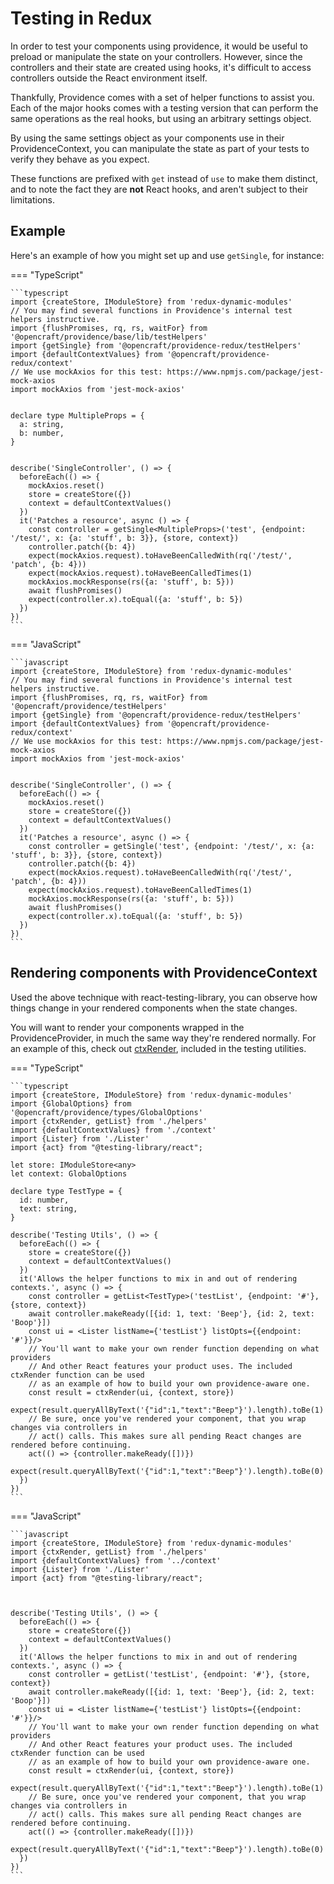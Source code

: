 # Testing in Redux

In order to test your components using providence, it would be useful to preload or manipulate the state on your controllers. However, since the controllers and their state are created using hooks, it's difficult to access controllers outside the React environment itself.

Thankfully, Providence comes with a set of helper functions to assist you. Each of the major hooks comes with a testing version that can perform the same operations as the real hooks, but using an arbitrary settings object.

By using the same settings object as your components use in their ProvidenceContext, you can manipulate the state as part of your tests to verify they behave as you expect.

These functions are prefixed with `get` instead of `use` to make them distinct, and to note the fact they are **not** React hooks, and aren't subject to their limitations.

## Example

Here's an example of how you might set up and use `getSingle`, for instance:

=== "TypeScript"

    ```typescript
    import {createStore, IModuleStore} from 'redux-dynamic-modules'
    // You may find several functions in Providence's internal test helpers instructive.
    import {flushPromises, rq, rs, waitFor} from '@opencraft/providence/base/lib/testHelpers'
    import {getSingle} from '@opencraft/providence-redux/testHelpers'
    import {defaultContextValues} from '@opencraft/providence-redux/context'
    // We use mockAxios for this test: https://www.npmjs.com/package/jest-mock-axios
    import mockAxios from 'jest-mock-axios'
    
    
    declare type MultipleProps = {
      a: string,
      b: number,
    }
    
    
    describe('SingleController', () => {
      beforeEach(() => {
        mockAxios.reset()
        store = createStore({})
        context = defaultContextValues()
      })
      it('Patches a resource', async () => {
        const controller = getSingle<MultipleProps>('test', {endpoint: '/test/', x: {a: 'stuff', b: 3}}, {store, context})
        controller.patch({b: 4})
        expect(mockAxios.request).toHaveBeenCalledWith(rq('/test/', 'patch', {b: 4}))
        expect(mockAxios.request).toHaveBeenCalledTimes(1)
        mockAxios.mockResponse(rs({a: 'stuff', b: 5}))
        await flushPromises()
        expect(controller.x).toEqual({a: 'stuff', b: 5})
      })
    })
    ```

=== "JavaScript"

    ```javascript
    import {createStore, IModuleStore} from 'redux-dynamic-modules'
    // You may find several functions in Providence's internal test helpers instructive.
    import {flushPromises, rq, rs, waitFor} from '@opencraft/providence/testHelpers'
    import {getSingle} from '@opencraft/providence-redux/testHelpers'
    import {defaultContextValues} from '@opencraft/providence-redux/context'
    // We use mockAxios for this test: https://www.npmjs.com/package/jest-mock-axios
    import mockAxios from 'jest-mock-axios'
    
    
    describe('SingleController', () => {
      beforeEach(() => {
        mockAxios.reset()
        store = createStore({})
        context = defaultContextValues()
      })
      it('Patches a resource', async () => {
        const controller = getSingle('test', {endpoint: '/test/', x: {a: 'stuff', b: 3}}, {store, context})
        controller.patch({b: 4})
        expect(mockAxios.request).toHaveBeenCalledWith(rq('/test/', 'patch', {b: 4}))
        expect(mockAxios.request).toHaveBeenCalledTimes(1)
        mockAxios.mockResponse(rs({a: 'stuff', b: 5}))
        await flushPromises()
        expect(controller.x).toEqual({a: 'stuff', b: 5})
      })
    })
    ```

## Rendering components with ProvidenceContext

Used the above technique with react-testing-library, you can observe how things change in your rendered components when the state changes.

You will want to render your components wrapped in the ProvidenceProvider, in much the same way they're rendered normally. For an example of this, check out [ctxRender](../reference/providence-redux/functions/lib_testHelpers.ctxRender.md), included in the testing utilities.

=== "TypeScript"

    ```typescript
    import {createStore, IModuleStore} from 'redux-dynamic-modules'
    import {GlobalOptions} from '@opencraft/providence/types/GlobalOptions'
    import {ctxRender, getList} from './helpers'
    import {defaultContextValues} from './context'
    import {Lister} from './Lister'
    import {act} from "@testing-library/react";
    
    let store: IModuleStore<any>
    let context: GlobalOptions
    
    declare type TestType = {
      id: number,
      text: string,
    }
    
    describe('Testing Utils', () => {
      beforeEach(() => {
        store = createStore({})
        context = defaultContextValues()
      })
      it('Allows the helper functions to mix in and out of rendering contexts.', async () => {
        const controller = getList<TestType>('testList', {endpoint: '#'}, {store, context})
        await controller.makeReady([{id: 1, text: 'Beep'}, {id: 2, text: 'Boop'}])
        const ui = <Lister listName={'testList'} listOpts={{endpoint: '#'}}/>
        // You'll want to make your own render function depending on what providers
        // And other React features your product uses. The included ctxRender function can be used
        // as an example of how to build your own providence-aware one.
        const result = ctxRender(ui, {context, store})
        expect(result.queryAllByText('{"id":1,"text":"Beep"}').length).toBe(1)
        // Be sure, once you've rendered your component, that you wrap changes via controllers in
        // act() calls. This makes sure all pending React changes are rendered before continuing.
        act(() => {controller.makeReady([])})
        expect(result.queryAllByText('{"id":1,"text":"Beep"}').length).toBe(0)
      })
    })
    ```

=== "JavaScript"

    ```javascript
    import {createStore, IModuleStore} from 'redux-dynamic-modules'
    import {ctxRender, getList} from './helpers'
    import {defaultContextValues} from '../context'
    import {Lister} from './Lister'
    import {act} from "@testing-library/react";
    
    
    
    describe('Testing Utils', () => {
      beforeEach(() => {
        store = createStore({})
        context = defaultContextValues()
      })
      it('Allows the helper functions to mix in and out of rendering contexts.', async () => {
        const controller = getList('testList', {endpoint: '#'}, {store, context})
        await controller.makeReady([{id: 1, text: 'Beep'}, {id: 2, text: 'Boop'}])
        const ui = <Lister listName={'testList'} listOpts={{endpoint: '#'}}/>
        // You'll want to make your own render function depending on what providers
        // And other React features your product uses. The included ctxRender function can be used
        // as an example of how to build your own providence-aware one.
        const result = ctxRender(ui, {context, store})
        expect(result.queryAllByText('{"id":1,"text":"Beep"}').length).toBe(1)
        // Be sure, once you've rendered your component, that you wrap changes via controllers in
        // act() calls. This makes sure all pending React changes are rendered before continuing.
        act(() => {controller.makeReady([])})
        expect(result.queryAllByText('{"id":1,"text":"Beep"}').length).toBe(0)
      })
    })
    ```
